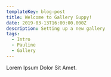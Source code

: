 ```yaml
---
templateKey: blog-post
title: Welcome to Gallery Guppy!
date: 2019-03-13T16:00:00.000Z
description: Setting up a new gallery
tags:
  - Intro
  - Pauline
  - Gallery
---
```

Lorem Ipsum Dolor Sit Amet.
